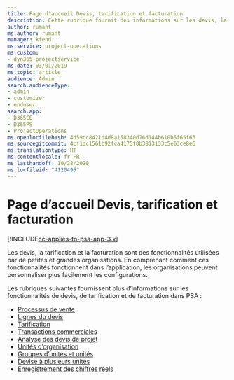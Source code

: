 ```yaml
---
title: Page d’accueil Devis, tarification et facturation
description: Cette rubrique fournit des informations sur les devis, la tarification et la facturation.
author: rumant
ms.author: rumant
manager: kfend
ms.service: project-operations
ms.custom:
- dyn365-projectservice
ms.date: 03/01/2019
ms.topic: article
audience: Admin
search.audienceType:
- admin
- customizer
- enduser
search.app:
- D365CE
- D365PS
- ProjectOperations
ms.openlocfilehash: 4d59cc8421d4d8a158340d76d144b610b5f65f63
ms.sourcegitcommit: 4cf1dc1561b92fca4175f0b3813133c5e63ce8e6
ms.translationtype: HT
ms.contentlocale: fr-FR
ms.lasthandoff: 10/28/2020
ms.locfileid: "4120495"
---
```

# <a name="quoting-pricing-and-billing-home-page"></a>Page d’accueil Devis, tarification et facturation

[!INCLUDE[cc-applies-to-psa-app-3.x](../includes/cc-applies-to-psa-app-3x.md)]

Les devis, la tarification et la facturation sont des fonctionnalités utilisées par de petites et grandes organisations. En comprenant comment ces fonctionnalités fonctionnent dans l’application, les organisations peuvent personnaliser plus facilement les configurations.

Les rubriques suivantes fournissent plus d’informations sur les fonctionnalités de devis, de tarification et de facturation dans PSA :

- [Processus de vente](basic-sales-process.md)
- [Lignes du devis](basic-quote-lines.md)
- [Tarification](basic-pricing.md)
- [Transactions commerciales](basic-business-transactions.md)
- [Analyse des devis de projet](basic-analyzing-quotes.md)
- [Unités d’organisation](advanced-organizational.md)
- [Groupes d’unités et unités](advanced-units.md)
- [Devise à plusieurs unités](advanced-currency.md)
- [Enregistrement des chiffres réels](advanced-actuals.md)
